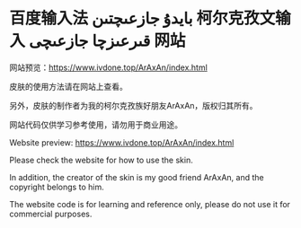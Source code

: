 # 百度输入法 بايدۇ جازعىچتىن 柯尔克孜文输入 قىرعىزچا جازعىچى 网站

网站预览：<a href="https://www.ivdone.top/ArAxAn/index.html" target="_blank">https://www.ivdone.top/ArAxAn/index.html</a>

皮肤的使用方法请在网站上查看。

另外，皮肤的制作者为我的柯尔克孜族好朋友ArAxAn，版权归其所有。

网站代码仅供学习参考使用，请勿用于商业用途。


Website preview: <a href="https://www.ivdone.top/ArAxAn/index.html" target="_blank">https://www.ivdone.top/ArAxAn/index.html</a>

Please check the website for how to use the skin.

In addition, the creator of the skin is my good friend ArAxAn, and the copyright belongs to him.

The website code is for learning and reference only, please do not use it for commercial purposes.
